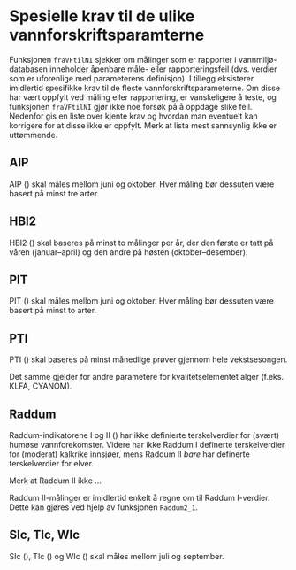 # Spesielle krav til de ulike vannforskriftsparamterne

Funksjonen `fraVFtilNI` sjekker om målinger som er rapporter i vannmiljø-databasen inneholder åpenbare måle- eller rapporteringsfeil (dvs. verdier som er uforenlige med parameterens definisjon). 
I tillegg eksisterer imidlertid spesifikke krav til de fleste vannforskriftsparameterne. 
Om disse har vært oppfylt ved måling eller rapportering, er vanskeligere å teste, og funksjonen `fraVFtilNI` gjør ikke noe forsøk på å oppdage slike feil.
Nedenfor gis en liste over kjente krav og hvordan man eventuelt kan korrigere for at disse ikke er oppfylt.
Merk at lista mest sannsynlig ikke er uttømmende.


## AIP

AIP () skal måles mellom juni og oktober.
Hver måling bør dessuten være basert på minst tre arter.


## HBI2

HBI2 () skal baseres på minst to målinger per år, der den første er tatt på våren (januar–april) og den andre på høsten (oktober–desember).


## PIT

PIT () skal måles mellom juni og oktober.
Hver måling bør dessuten være basert på minst to arter.


## PTI

PTI () skal baseres på minst månedlige prøver gjennom hele vekstsesongen.

Det samme gjelder for andre parametere for kvalitetselementet alger (f.eks. KLFA, CYANOM).


## Raddum

Raddum-indikatorene I og II () har ikke definierte terskelverdier for (svært) humøse vannforekomster. 
Videre har ikke Raddum I definerte terskelverdier for (moderat) kalkrike innsjøer, mens Raddum II _bare_ har definerte terskelverdier for elver.

Merk at Raddum II ikke ... 

Raddum II-målinger er imidlertid enkelt å regne om til Raddum I-verdier. Dette kan gjøres ved hjelp av funksjonen `Raddum2_1`.


## SIc, TIc, WIc

SIc (), TIc () og WIc () skal måles mellom juli og september.


